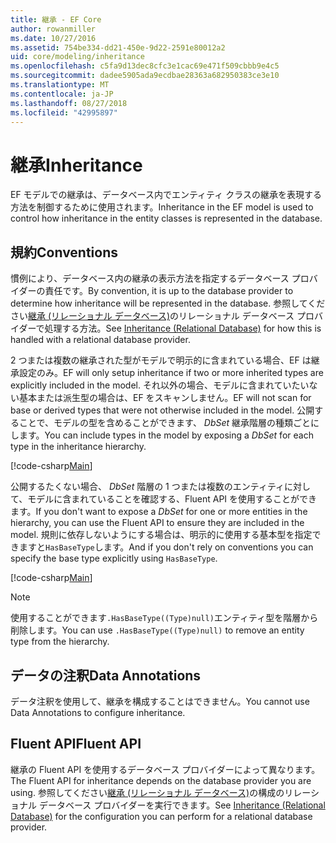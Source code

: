 ```yaml
---
title: 継承 - EF Core
author: rowanmiller
ms.date: 10/27/2016
ms.assetid: 754be334-dd21-450e-9d22-2591e80012a2
uid: core/modeling/inheritance
ms.openlocfilehash: c5fa9d13dec8cfc3e1cac69e471f509cbbb9e4c5
ms.sourcegitcommit: dadee5905ada9ecdbae28363a682950383ce3e10
ms.translationtype: MT
ms.contentlocale: ja-JP
ms.lasthandoff: 08/27/2018
ms.locfileid: "42995897"
---
```

# <a name="inheritance"></a><span data-ttu-id="4bb8a-102">継承</span><span class="sxs-lookup"><span data-stu-id="4bb8a-102">Inheritance</span></span>

<span data-ttu-id="4bb8a-103">EF モデルでの継承は、データベース内でエンティティ クラスの継承を表現する方法を制御するために使用されます。</span><span class="sxs-lookup"><span data-stu-id="4bb8a-103">Inheritance in the EF model is used to control how inheritance in the entity classes is represented in the database.</span></span>

## <a name="conventions"></a><span data-ttu-id="4bb8a-104">規約</span><span class="sxs-lookup"><span data-stu-id="4bb8a-104">Conventions</span></span>

<span data-ttu-id="4bb8a-105">慣例により、データベース内の継承の表示方法を指定するデータベース プロバイダーの責任です。</span><span class="sxs-lookup"><span data-stu-id="4bb8a-105">By convention, it is up to the database provider to determine how inheritance will be represented in the database.</span></span> <span data-ttu-id="4bb8a-106">参照してください[継承 (リレーショナル データベース)](relational/inheritance.md)のリレーショナル データベース プロバイダーで処理する方法。</span><span class="sxs-lookup"><span data-stu-id="4bb8a-106">See [Inheritance (Relational Database)](relational/inheritance.md) for how this is handled with a relational database provider.</span></span>

<span data-ttu-id="4bb8a-107">2 つまたは複数の継承された型がモデルで明示的に含まれている場合、EF は継承設定のみ。</span><span class="sxs-lookup"><span data-stu-id="4bb8a-107">EF will only setup inheritance if two or more inherited types are explicitly included in the model.</span></span> <span data-ttu-id="4bb8a-108">それ以外の場合、モデルに含まれていたいない基本または派生型の場合は、EF をスキャンしません。</span><span class="sxs-lookup"><span data-stu-id="4bb8a-108">EF will not scan for base or derived types that were not otherwise included in the model.</span></span> <span data-ttu-id="4bb8a-109">公開することで、モデルの型を含めることができます、 *DbSet<TEntity>* 継承階層の種類ごとにします。</span><span class="sxs-lookup"><span data-stu-id="4bb8a-109">You can include types in the model by exposing a *DbSet<TEntity>* for each type in the inheritance hierarchy.</span></span>

[!code-csharp[Main](../../../samples/core/Modeling/Conventions/Samples/InheritanceDbSets.cs?highlight=3-4&name=Model)]

<span data-ttu-id="4bb8a-110">公開するたくない場合、 *DbSet<TEntity>* 階層の 1 つまたは複数のエンティティに対して、モデルに含まれていることを確認する、Fluent API を使用することができます。</span><span class="sxs-lookup"><span data-stu-id="4bb8a-110">If you don't want to expose a *DbSet<TEntity>* for one or more entities in the hierarchy, you can use the Fluent API to ensure they are included in the model.</span></span>
<span data-ttu-id="4bb8a-111">規則に依存しないようにする場合は、明示的に使用する基本型を指定できますと`HasBaseType`します。</span><span class="sxs-lookup"><span data-stu-id="4bb8a-111">And if you don't rely on conventions you can specify the base type explicitly using `HasBaseType`.</span></span>

[!code-csharp[Main](../../../samples/core/Modeling/Conventions/Samples/InheritanceModelBuilder.cs?highlight=7&name=Context)]

> [!NOTE]
> <span data-ttu-id="4bb8a-112">使用することができます`.HasBaseType((Type)null)`エンティティ型を階層から削除します。</span><span class="sxs-lookup"><span data-stu-id="4bb8a-112">You can use `.HasBaseType((Type)null)` to remove an entity type from the hierarchy.</span></span>

## <a name="data-annotations"></a><span data-ttu-id="4bb8a-113">データの注釈</span><span class="sxs-lookup"><span data-stu-id="4bb8a-113">Data Annotations</span></span>

<span data-ttu-id="4bb8a-114">データ注釈を使用して、継承を構成することはできません。</span><span class="sxs-lookup"><span data-stu-id="4bb8a-114">You cannot use Data Annotations to configure inheritance.</span></span>

## <a name="fluent-api"></a><span data-ttu-id="4bb8a-115">Fluent API</span><span class="sxs-lookup"><span data-stu-id="4bb8a-115">Fluent API</span></span>

<span data-ttu-id="4bb8a-116">継承の Fluent API を使用するデータベース プロバイダーによって異なります。</span><span class="sxs-lookup"><span data-stu-id="4bb8a-116">The Fluent API for inheritance depends on the database provider you are using.</span></span> <span data-ttu-id="4bb8a-117">参照してください[継承 (リレーショナル データベース)](relational/inheritance.md)の構成のリレーショナル データベース プロバイダーを実行できます。</span><span class="sxs-lookup"><span data-stu-id="4bb8a-117">See [Inheritance (Relational Database)](relational/inheritance.md) for the configuration you can perform for a relational database provider.</span></span>
